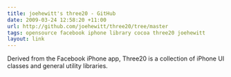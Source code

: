 ```yaml
---
title: joehewitt's three20 - GitHub
date: 2009-03-24 12:58:20 +11:00
url: http://github.com/joehewitt/three20/tree/master
tags: opensource facebook iphone library cocoa three20 joehewitt
layout: link
---
```

Derived from the Facebook iPhone app, Three20 is a collection of iPhone UI classes and general utility libraries.
